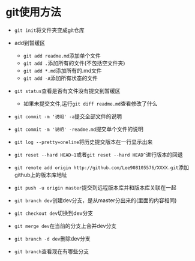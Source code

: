 # git使用方法

* `git init`将文件夹变成git仓库

* add到暂缓区

  - `git add readme.md`添加单个文件
  - `git add .`添加所有的文件(不包括空文件夹)
  - `git add *.md`添加所有的.md文件
  - `git add -A`添加所有状态的文件


* `git status`查看是否有文件没有提交到暂缓区

    - 如果未提交文件,运行`git diff readme.md`查看修改了什么

* `git commit -m '说明' -a`提交全部文件的说明
* `git commit -m '说明' -readme.md`提交单个文件的说明

* `git log --pretty=oneline`将历史提交版本在一行显示出来
* `git reset --hard HEAD~1`或者`git reset --hard HEAD^`进行版本的回退

* `git remote add origin http://github.com/Lee908105576/XXXX.git`添加github上的版本库地址
* `git push -u origin master`提交到远程版本库并和版本库关联在一起

* `git branch dev`创建dev分支，是从master分出来的(里面的内容相同)
* `git checkout dev`切换到dev分支
* `git merge dev`在当前的分支上合并dev分支
* `git branch -d dev`删除dev分支
* `git branch`查看现在有哪些分支
